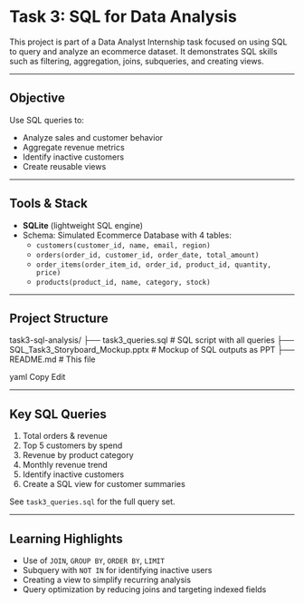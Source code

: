 #  Task 3: SQL for Data Analysis

This project is part of a Data Analyst Internship task focused on using SQL to query and analyze an ecommerce dataset. It demonstrates SQL skills such as filtering, aggregation, joins, subqueries, and creating views.

---

##  Objective

Use SQL queries to:
- Analyze sales and customer behavior
- Aggregate revenue metrics
- Identify inactive customers
- Create reusable views

---

##  Tools & Stack

- **SQLite** (lightweight SQL engine)
- Schema: Simulated Ecommerce Database with 4 tables:
  - `customers(customer_id, name, email, region)`
  - `orders(order_id, customer_id, order_date, total_amount)`
  - `order_items(order_item_id, order_id, product_id, quantity, price)`
  - `products(product_id, name, category, stock)`

---

##  Project Structure

task3-sql-analysis/
├── task3_queries.sql # SQL script with all queries
├── SQL_Task3_Storyboard_Mockup.pptx # Mockup of SQL outputs as PPT
├── README.md # This file

yaml
Copy
Edit

---

##  Key SQL Queries

1. Total orders & revenue
2. Top 5 customers by spend
3. Revenue by product category
4. Monthly revenue trend
5. Identify inactive customers
6. Create a SQL view for customer summaries

See `task3_queries.sql` for the full query set.

---

##  Learning Highlights

- Use of `JOIN`, `GROUP BY`, `ORDER BY`, `LIMIT`
- Subquery with `NOT IN` for identifying inactive users
- Creating a view to simplify recurring analysis
- Query optimization by reducing joins and targeting indexed fields
